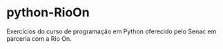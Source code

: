 # python-RioOn
Exercícios do curso de programação em Python oferecido pelo Senac em parceria com a Rio On.

